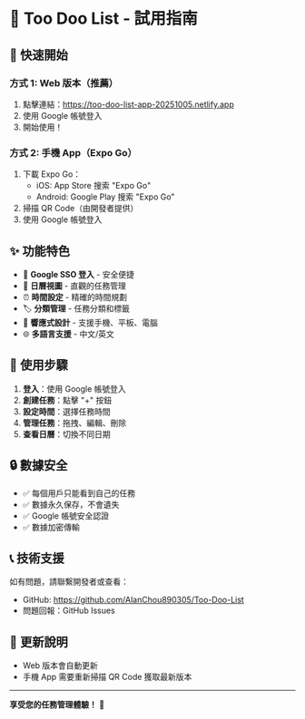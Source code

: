 # 📱 Too Doo List - 試用指南

## 🚀 快速開始

### 方式 1: Web 版本（推薦）

1. 點擊連結：https://too-doo-list-app-20251005.netlify.app
2. 使用 Google 帳號登入
3. 開始使用！

### 方式 2: 手機 App（Expo Go）

1. 下載 Expo Go：
   - iOS: App Store 搜索 "Expo Go"
   - Android: Google Play 搜索 "Expo Go"
2. 掃描 QR Code（由開發者提供）
3. 使用 Google 帳號登入

## ✨ 功能特色

- 🔐 **Google SSO 登入** - 安全便捷
- 📅 **日曆視圖** - 直觀的任務管理
- ⏰ **時間設定** - 精確的時間規劃
- 🏷️ **分類管理** - 任務分類和標籤
- 📱 **響應式設計** - 支援手機、平板、電腦
- 🌐 **多語言支援** - 中文/英文

## 🎯 使用步驟

1. **登入**：使用 Google 帳號登入
2. **創建任務**：點擊 "+" 按鈕
3. **設定時間**：選擇任務時間
4. **管理任務**：拖拽、編輯、刪除
5. **查看日曆**：切換不同日期

## 🔒 數據安全

- ✅ 每個用戶只能看到自己的任務
- ✅ 數據永久保存，不會遺失
- ✅ Google 帳號安全認證
- ✅ 數據加密傳輸

## 📞 技術支援

如有問題，請聯繫開發者或查看：

- GitHub: https://github.com/AlanChou890305/Too-Doo-List
- 問題回報：GitHub Issues

## 🔄 更新說明

- Web 版本會自動更新
- 手機 App 需要重新掃描 QR Code 獲取最新版本

---

**享受您的任務管理體驗！** 🎉
